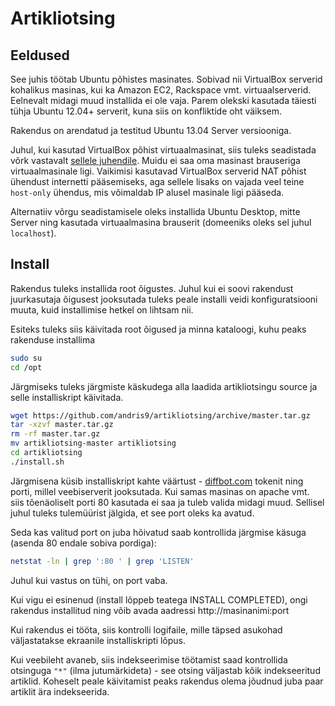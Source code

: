 # Artikliotsing

## Eeldused

See juhis töötab Ubuntu põhistes masinates. Sobivad nii VirtualBox serverid kohalikus masinas, kui ka Amazon EC2, Rackspace vmt. virtuaalserverid. Eelnevalt midagi muud installida ei ole vaja. Parem olekski kasutada täiesti tühja Ubuntu 12.04+ serverit, kuna siis on konfliktide oht väiksem.

Rakendus on arendatud ja testitud Ubuntu 13.04 Server versiooniga.

Juhul, kui kasutad VirtualBox põhist virtuaalmasinat, siis tuleks seadistada võrk vastavalt [sellele juhendile](http://christophermaier.name/blog/2010/09/01/host-only-networking-with-virtualbox). Muidu ei saa oma masinast brauseriga virtuaalmasinale ligi. Vaikimisi kasutavad VirtualBox serverid NAT põhist ühendust internetti pääsemiseks, aga sellele lisaks on vajada veel teine `host-only` ühendus, mis võimaldab IP alusel masinale ligi pääseda.

Alternatiiv võrgu seadistamisele oleks installida Ubuntu Desktop, mitte Server ning kasutada virtuaalmasina brauserit (domeeniks oleks sel juhul `localhost`).

## Install

Rakendus tuleks installida root õigustes. Juhul kui ei soovi rakendust juurkasutaja õigusest jooksutada tuleks peale installi veidi konfiguratsiooni muuta, kuid installimise hetkel on lihtsam nii.

Esiteks tuleks siis käivitada root õigused ja minna kataloogi, kuhu peaks rakenduse installima

```bash
sudo su
cd /opt
```

Järgmiseks tuleks järgmiste käskudega alla laadida artikliotsingu source ja selle installiskript käivitada.

```bash
wget https://github.com/andris9/artikliotsing/archive/master.tar.gz
tar -xzvf master.tar.gz
rm -rf master.tar.gz
mv artikliotsing-master artikliotsing
cd artikliotsing
./install.sh
```

Järgmisena küsib installiskript kahte väärtust - [diffbot.com](http://diffbot.com) tokenit ning porti, millel veebiserverit jooksutada. Kui samas masinas on apache vmt. siis tõenäoliselt porti 80 kasutada ei saa ja tuleb valida midagi muud. Sellisel juhul tuleks tulemüürist jälgida, et see port oleks ka avatud.

Seda kas valitud port on juba hõivatud saab kontrollida järgmise käsuga (asenda 80 endale sobiva pordiga):

```bash
netstat -ln | grep ':80 ' | grep 'LISTEN'
```

Juhul kui vastus on tühi, on port vaba.

Kui vigu ei esinenud (install lõppeb teatega INSTALL COMPLETED), ongi rakendus installitud ning võib avada aadressi http://masinanimi:port

Kui rakendus ei tööta, siis kontrolli logifaile, mille täpsed asukohad väljastatakse ekraanile installiskripti lõpus.

Kui veebileht avaneb, siis indekseerimise töötamist saad kontrollida otsinguga `"*"` (ilma jutumärkideta) - see otsing väljastab kõik indekseeritud artiklid. Koheselt peale käivitamist peaks rakendus olema jõudnud juba paar artiklit ära indekseerida.

